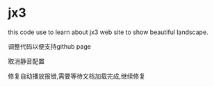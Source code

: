 # jx3
this code use to learn about jx3 web site to show beautiful landscape.

调整代码以便支持github page

取消静音配置

修复自动播放报错,需要等待文档加载完成,继续修复